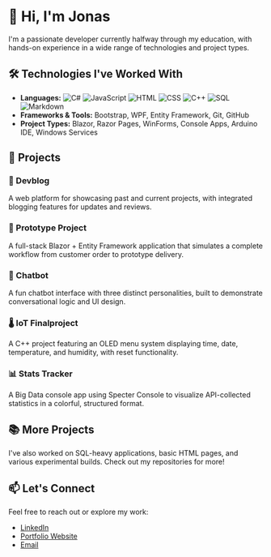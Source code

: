 # 👋 Hi, I'm Jonas

I'm a passionate developer currently halfway through my education, with hands-on experience in a wide range of technologies and project types.

## 🛠️ Technologies I've Worked With
- **Languages:**
![C#](https://img.shields.io/badge/C%23-239120?logo=csharp&logoColor=white&style=for-the-badge)
![JavaScript](https://img.shields.io/badge/JavaScript-F7DF1E?logo=javascript&logoColor=black&style=for-the-badge)
![HTML](https://img.shields.io/badge/HTML5-E34F26?logo=html5&logoColor=white&style=for-the-badge)
![CSS](https://img.shields.io/badge/CSS3-1572B6?logo=css3&logoColor=white&style=for-the-badge)
![C++](https://img.shields.io/badge/C++-00599C?logo=cplusplus&logoColor=white&style=for-the-badge)
![SQL](https://img.shields.io/badge/SQL-00599C?logo=sqlite&logoColor=orange&style=for-the-badge)
![Markdown](https://img.shields.io/badge/Markdown-00599C?logo=markdown&logoColor=black&style=for-the-badge)
- **Frameworks & Tools:** Bootstrap, WPF, Entity Framework, Git, GitHub
- **Project Types:** Blazor, Razor Pages, WinForms, Console Apps, Arduino IDE, Windows Services

## 🚀 Projects

### 📘 Devblog
A web platform for showcasing past and current projects, with integrated blogging features for updates and reviews.

### 🧪 Prototype Project
A full-stack Blazor + Entity Framework application that simulates a complete workflow from customer order to prototype delivery.

### 🤖 Chatbot
A fun chatbot interface with three distinct personalities, built to demonstrate conversational logic and UI design.

### 🌡️ IoT Finalproject
A C++ project featuring an OLED menu system displaying time, date, temperature, and humidity, with reset functionality.

### 📊 Stats Tracker
A Big Data console app using Specter Console to visualize API-collected statistics in a colorful, structured format.

## 📚 More Projects
I've also worked on SQL-heavy applications, basic HTML pages, and various experimental builds. Check out my repositories for more!

## 📫 Let's Connect
Feel free to reach out or explore my work:
- [LinkedIn](#)
- [Portfolio Website](#)
- [Email](mailto:jonasfpetersen1@gmail.com)

